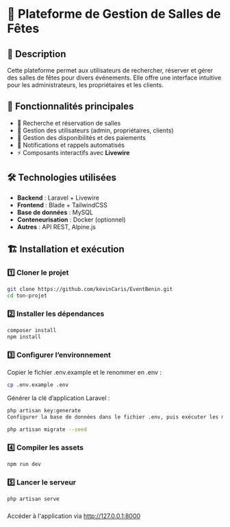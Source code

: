 # 🎉 Plateforme de Gestion de Salles de Fêtes  

## 📌 Description  
Cette plateforme permet aux utilisateurs de rechercher, réserver et gérer des salles de fêtes pour divers événements. Elle offre une interface intuitive pour les administrateurs, les propriétaires et les clients.  

## 🚀 Fonctionnalités principales  
- 🔎 Recherche et réservation de salles  
- 👤 Gestion des utilisateurs (admin, propriétaires, clients)  
- 📅 Gestion des disponibilités et des paiements  
- 🔔 Notifications et rappels automatisés  
- ⚡ Composants interactifs avec **Livewire**  

## 🛠️ Technologies utilisées  
- **Backend** : Laravel + Livewire  
- **Frontend** : Blade + TailwindCSS  
- **Base de données** : MySQL  
- **Conteneurisation** : Docker (optionnel)  
- **Autres** : API REST, Alpine.js  

## 🏗️ Installation et exécution  

### 1️⃣ Cloner le projet
```bash
git clone https://github.com/kevinCaris/EventBenin.git
cd ton-projet
```
### 2️⃣ Installer les dépendances
```bash
composer install
npm install
```
### 3️⃣ Configurer l’environnement
Copier le fichier .env.example et le renommer en .env :
```bash
cp .env.example .env
```
Générer la clé d’application Laravel :
```bash
php artisan key:generate
Configurer la base de données dans le fichier .env, puis exécuter les migrations :
```
```bash
php artisan migrate --seed
```
### 4️⃣ Compiler les assets
```bash
npm run dev
```
### 5️⃣ Lancer le serveur
```bash
php artisan serve
```
###
Accéder à l'application via http://127.0.0.1:8000


